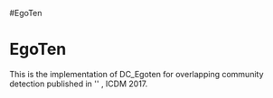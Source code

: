 #EgoTen
# EgoTen


This is the implementation of DC_Egoten for overlapping community detection published in 
'' , ICDM 2017.
